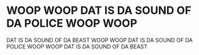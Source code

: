 # WOOP WOOP DAT IS DA SOUND OF DA POLICE WOOP WOOP  
DAT IS DA SOUND OF DA BEAST
WOOP WOOP
DAT IS DA SOUND OF DA POLICE
WOOP WOOP
DAT IS DA SOUND OF DA BEAST